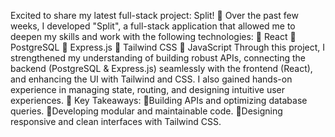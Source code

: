 Excited to share my latest full-stack project: Split! 🚀
Over the past few weeks, I developed "Split", a full-stack application that allowed me to deepen my skills and work with the following technologies:
🔹 React
🔹 PostgreSQL
🔹 Express.js
🔹 Tailwind CSS
🔹 JavaScript
Through this project, I strengthened my understanding of building robust APIs, connecting the backend (PostgreSQL & Express.js) seamlessly with the frontend (React), and enhancing the UI with Tailwind and CSS. I also gained hands-on experience in managing state, routing, and designing intuitive user experiences.
🎯 Key Takeaways:
🔹Building APIs and optimizing database queries.
🔹Developing modular and maintainable code.
🔹Designing responsive and clean interfaces with Tailwind CSS.
